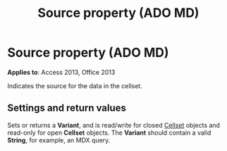 ﻿---
title: Source property (ADO MD)
TOCTitle: Source property (ADO MD)
ms:assetid: 956e8bf4-a1af-3202-b289-61073a14ee6c
ms:mtpsurl: https://msdn.microsoft.com/library/JJ249664(v=office.15)
ms:contentKeyID: 48546431
ms.date: 09/18/2015
mtps_version: v=office.15
---

# Source property (ADO MD)


**Applies to**: Access 2013, Office 2013

Indicates the source for the data in the cellset.

## Settings and return values

Sets or returns a **Variant**, and is read/write for closed [Cellset](cellset-object-ado-md.md) objects and read-only for open **Cellset** objects. The **Variant** should contain a valid **String**, for example, an MDX query.

